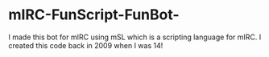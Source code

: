 # mIRC-FunScript-FunBot-
I made this bot for mIRC using mSL which is a scripting language for mIRC. I created this code back in 2009 when I was 14!
